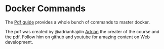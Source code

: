 # Docker Commands

The [Pdf guide](Docker-Guide.pdf) provides a whole bunch of commands to master docker.

The pdf was created by @adrianhajdin [Adrian](https://github.com/adrianhajdin) the creater of the
course and the pdf. Follow him on github and youtube for amazing content on Web development.
